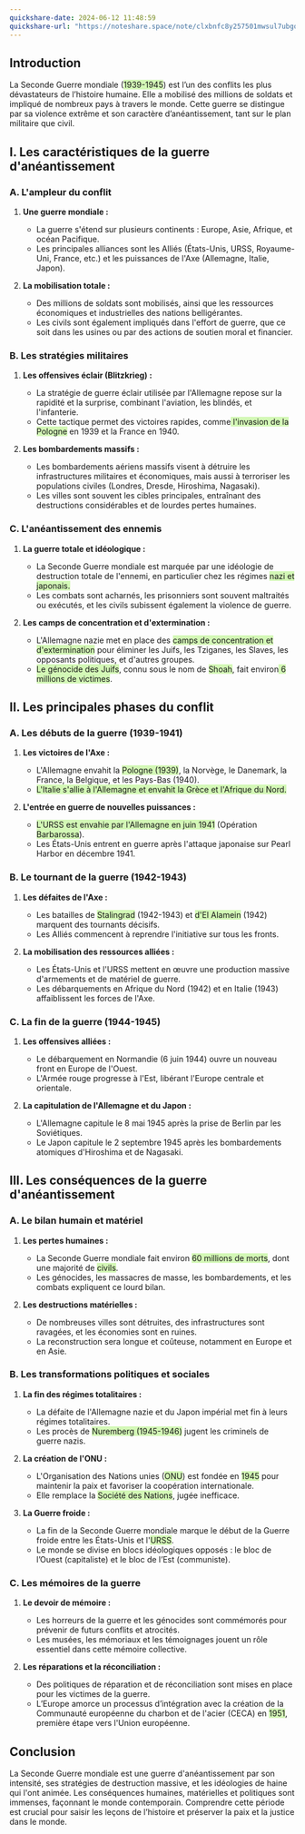 ```yaml
---
quickshare-date: 2024-06-12 11:48:59
quickshare-url: "https://noteshare.space/note/clxbnfc8y257501mwsul7ubgq#+qf8n8Ehg+bBsqadxE7dgsrzpzWBE91OlkZxWqi5Hrs"
---
```

## Introduction

La Seconde Guerre mondiale (<span style="background:#d3f8b6">1</span><span style="background:#d3f8b6">939-1945</span>) est l’un des conflits les plus dévastateurs de l’histoire humaine. Elle a mobilisé des millions de soldats et impliqué de nombreux pays à travers le monde. Cette guerre se distingue par sa violence extrême et son caractère d’anéantissement, tant sur le plan militaire que civil.

## I. Les caractéristiques de la guerre d'anéantissement

### A. L'ampleur du conflit

1. **Une guerre mondiale :**
   - La guerre s'étend sur plusieurs continents : Europe, Asie, Afrique, et océan Pacifique.
   - Les principales alliances sont les Alliés (États-Unis, URSS, Royaume-Uni, France, etc.) et les puissances de l'Axe (Allemagne, Italie, Japon).

2. **La mobilisation totale :**
   - Des millions de soldats sont mobilisés, ainsi que les ressources économiques et industrielles des nations belligérantes.
   - Les civils sont également impliqués dans l'effort de guerre, que ce soit dans les usines ou par des actions de soutien moral et financier.

### B. Les stratégies militaires

1. **Les offensives éclair (Blitzkrieg) :**
   - La stratégie de guerre éclair utilisée par l'Allemagne repose sur la rapidité et la surprise, combinant l'aviation, les blindés, et l'infanterie.
   - Cette tactique permet des victoires rapides, comme<span style="background:#d3f8b6"> l'invasion de la Pologne</span> en 1939 et la France en 1940.

2. **Les bombardements massifs :**
   - Les bombardements aériens massifs visent à détruire les infrastructures militaires et économiques, mais aussi à terroriser les populations civiles (Londres, Dresde, Hiroshima, Nagasaki).
   - Les villes sont souvent les cibles principales, entraînant des destructions considérables et de lourdes pertes humaines.

### C. L'anéantissement des ennemis

1. **La guerre totale et idéologique :**
   - La Seconde Guerre mondiale est marquée par une idéologie de destruction totale de l'ennemi, en particulier chez les régimes <span style="background:#d3f8b6">nazi et japonais.</span>
   - Les combats sont acharnés, les prisonniers sont souvent maltraités ou exécutés, et les civils subissent également la violence de guerre.

2. **Les camps de concentration et d'extermination :**
   - L'Allemagne nazie met en place des <span style="background:#d3f8b6">camps de concentration et d'exterminatio</span><span style="background:#d3f8b6">n</span> pour éliminer les Juifs, les Tziganes, les Slaves, les opposants politiques, et d'autres groupes.
   - <span style="background:#d3f8b6">Le génocide des Juif</span><span style="background:#d3f8b6">s</span>, connu sous le nom de <span style="background:#d3f8b6">Shoah</span>, fait environ<span style="background:#d3f8b6"> 6 millions de victimes</span>.

## II. Les principales phases du conflit

### A. Les débuts de la guerre (1939-1941)

1. **Les victoires de l'Axe :**
   - L'Allemagne envahit la <span style="background:#d3f8b6">Pologne (1939)</span>, la Norvège, le Danemark, la France, la Belgique, et les Pays-Bas (1940).
   - <span style="background:#d3f8b6">L'Italie s'allie à l'Allemagne et envahit la Grèce et l'Afrique du Nord.</span>

2. **L'entrée en guerre de nouvelles puissances :**
   - <span style="background:#d3f8b6">L'URSS est envahie par l'Allemagne en juin 1941</span> (Opération <span style="background:#d3f8b6">Barbarossa</span>).
   - Les États-Unis entrent en guerre après l'attaque japonaise sur Pearl Harbor en décembre 1941.

### B. Le tournant de la guerre (1942-1943)

1. **Les défaites de l'Axe :**
   - Les batailles de <span style="background:#d3f8b6">Stalingrad</span> (1942-1943) et <span style="background:#d3f8b6">d'El Alamein</span> (1942) marquent des tournants décisifs.
   - Les Alliés commencent à reprendre l'initiative sur tous les fronts.

2. **La mobilisation des ressources alliées :**
   - Les États-Unis et l'URSS mettent en œuvre une production massive d'armements et de matériel de guerre.
   - Les débarquements en Afrique du Nord (1942) et en Italie (1943) affaiblissent les forces de l'Axe.

### C. La fin de la guerre (1944-1945)

1. **Les offensives alliées :**
   - Le débarquement en Normandie (6 juin 1944) ouvre un nouveau front en Europe de l'Ouest.
   - L'Armée rouge progresse à l'Est, libérant l'Europe centrale et orientale.

2. **La capitulation de l'Allemagne et du Japon :**
   - L'Allemagne capitule le 8 mai 1945 après la prise de Berlin par les Soviétiques.
   - Le Japon capitule le 2 septembre 1945 après les bombardements atomiques d'Hiroshima et de Nagasaki.

## III. Les conséquences de la guerre d'anéantissement

### A. Le bilan humain et matériel

1. **Les pertes humaines :**
   - La Seconde Guerre mondiale fait environ <span style="background:#d3f8b6">60 millions de morts</span>, dont une majorité de <span style="background:#d3f8b6">civils</span>.
   - Les génocides, les massacres de masse, les bombardements, et les combats expliquent ce lourd bilan.

2. **Les destructions matérielles :**
   - De nombreuses villes sont détruites, des infrastructures sont ravagées, et les économies sont en ruines.
   - La reconstruction sera longue et coûteuse, notamment en Europe et en Asie.

### B. Les transformations politiques et sociales

1. **La fin des régimes totalitaires :**
   - La défaite de l'Allemagne nazie et du Japon impérial met fin à leurs régimes totalitaires.
   - Les procès de <span style="background:#d3f8b6">Nuremberg</span><span style="background:#d3f8b6"> (1945-1946)</span> jugent les criminels de guerre nazis.

2. **La création de l'ONU :**
   - L'Organisation des Nations unies (<span style="background:#d3f8b6">ONU</span>) est fondée en <span style="background:#d3f8b6">1945</span> pour maintenir la paix et favoriser la coopération internationale.
   - Elle remplace la <span style="background:#d3f8b6">Société des Nations</span>, jugée inefficace.

3. **La Guerre froide :**
   - La fin de la Seconde Guerre mondiale marque le début de la Guerre froide entre les États-Unis et l'<span style="background:#d3f8b6">URSS</span>.
   - Le monde se divise en blocs idéologiques opposés : le bloc de l’Ouest (capitaliste) et le bloc de l’Est (communiste).

### C. Les mémoires de la guerre

1. **Le devoir de mémoire :**
   - Les horreurs de la guerre et les génocides sont commémorés pour prévenir de futurs conflits et atrocités.
   - Les musées, les mémoriaux et les témoignages jouent un rôle essentiel dans cette mémoire collective.

2. **Les réparations et la réconciliation :**
   - Des politiques de réparation et de réconciliation sont mises en place pour les victimes de la guerre.
   - L’Europe amorce un processus d’intégration avec la création de la Communauté européenne du charbon et de l'acier (CECA) en <span style="background:#d3f8b6">1951</span>, première étape vers l'Union européenne.

## Conclusion

La Seconde Guerre mondiale est une guerre d'anéantissement par son intensité, ses stratégies de destruction massive, et les idéologies de haine qui l'ont animée. Les conséquences humaines, matérielles et politiques sont immenses, façonnant le monde contemporain. Comprendre cette période est crucial pour saisir les leçons de l’histoire et préserver la paix et la justice dans le monde.